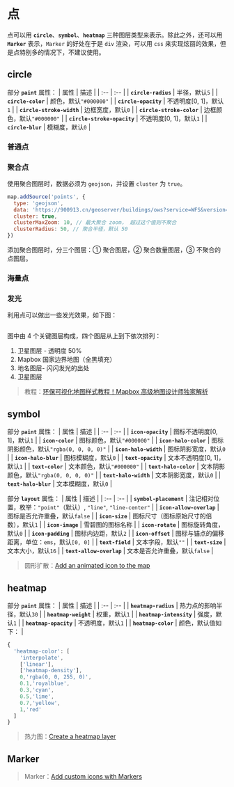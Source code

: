 # 点

点可以用 **`circle`**、**`symbol`**、**`heatmap`** 三种图层类型来表示。除此之外，还可以用 **`Marker`** 表示，`Marker` 的好处在于是 `div` 渲染，可以用 `css` 来实现炫丽的效果，但是点特别多的情况下，不建议使用。

## circle

部分 **`paint`** 属性：
| 属性 | 描述 |
| :-- | :-- |
| **`circle-radius`** | 半径，默认`5` |
| **`circle-color`** | 颜色，默认`"#000000"` |
| **`circle-opacity`** | 不透明度[0, 1]，默认`1` |
| **`circle-stroke-width`** | 边框宽度，默认`0` |
| **`circle-stroke-color`** | 边框颜色，默认`"#000000"` |
| **`circle-stroke-opacity`** | 不透明度[0, 1]，默认`1` |
| **`circle-blur`** | 模糊度，默认`0` |

### 普通点

<ClientOnly>
  <common-code-view name="data-circle"/>
</ClientOnly>

### 聚合点

使用聚合图层时，数据必须为 `geojson`，并设置 `cluster` 为 `true`。

```js
map.addSource('points', {
  type: 'geojson',
  data: 'https://900913.cn/geoserver/buildings/ows?service=WFS&version=2.0.0&request=GetFeature&typeName=buildings:cq_point&outputFormat=application/json',
  cluster: true,
  clusterMaxZoom: 10, // 最大聚合 zoom， 超过这个值则不聚合
  clusterRadius: 50, // 聚合半径，默认 50
})
```

添加聚合图层时，分三个图层：① 聚合图层，② 聚合数量图层，③ 不聚合的点图层。

<ClientOnly>
  <common-code-view name="data-circle-cluster"/>
</ClientOnly>

### 海量点

<ClientOnly>
  <common-code-view name="data-circle-scatter"/>
</ClientOnly>

### 发光

利用点可以做出一些发光效果，如下图：

<div align="center">
  <img :src="$withBase('/assets/images/coastal.webp')" />
</div>

图中由 4 个关键图层构成，四个图层从上到下依次排列：

1. 卫星图层 - 透明度 50%
2. Mapbox 国家边界地图（全黑填充）
3. 地名图层- 闪闪发光的出处
4. 卫星图层

> 教程：[环保可视化地图样式教程！Mapbox 高级地图设计师独家解析](https://mp.weixin.qq.com/s/YSYOFE4EhGzTSf8vt9mpnA)

<ClientOnly>
  <common-code-view name="data-fill-point" :is-code-view="false"/>
</ClientOnly>

## symbol

部分 **`paint`** 属性：
| 属性 | 描述 |
| :-- | :-- |
| **`icon-opacity`** | 图标不透明度[0, 1]，默认`1` |
| **`icon-color`** | 图标颜色，默认`"#000000"` |
| **`icon-halo-color`** | 图标阴影颜色，默认`"rgba(0, 0, 0, 0)"` |
| **`icon-halo-width`** | 图标阴影宽度，默认`0` |
| **`icon-halo-blur`** | 图标模糊度，默认`0` |
| **`text-opacity`** | 文本不透明度[0, 1]，默认`1` |
| **`text-color`** | 文本颜色，默认`"#000000"` |
| **`text-halo-color`** | 文本阴影颜色，默认`"rgba(0, 0, 0, 0)"` |
| **`text-halo-width`** | 文本阴影宽度，默认`0` |
| **`text-halo-blur`** | 文本模糊度，默认`0` |

部分 **`layout`** 属性：
| 属性 | 描述 |
| :-- | :-- |
| **`symbol-placement`** | 注记相对位置，枚举：`"point"`（默认）, `"line"`, `"line-center"` |
| **`icon-allow-overlap`** | 图标是否允许重叠，默认`false` |
| **`icon-size`** | 图标尺寸（图标原始尺寸的倍数），默认`1` |
| **`icon-image`** | 雪碧图的图标名称 |
| **`icon-rotate`** | 图标旋转角度，默认`0` |
| **`icon-padding`** | 图标内边距，默认`2` |
| **`icon-offset`** | 图标与锚点的偏移距离，单位：`ems`，默认`[0, 0]` |
| **`text-field`** | 文本字段，默认`""` |
| **`text-size`** | 文本大小，默认`16` |
| **`text-allow-overlap`** | 文本是否允许重叠，默认`false` |

<ClientOnly>
  <common-code-view name="data-symbol"/>
</ClientOnly>

> 圆形扩散：[Add an animated icon to the map](https://docs.mapbox.com/mapbox-gl-js/example/add-image-animated/)

## heatmap

部分 **`paint`** 属性：
| 属性 | 描述 |
| :-- | :-- |
| **`heatmap-radius`** | 热力点的影响半径，默认`30` |
| **`heatmap-weight`** | 权重，默认`1` |
| **`heatmap-intensity`** | 强度，默认`1` |
| **`heatmap-opacity`** | 不透明度，默认`1` |
| **`heatmap-color`** | 颜色，默认值如下： |

```js
{
  'heatmap-color': [
    'interpolate',
    ['linear'],
    ['heatmap-density'],
    0,'rgba(0, 0, 255, 0)',
    0.1,'royalblue',
    0.3,'cyan',
    0.5,'lime',
    0.7,'yellow',
    1,'red'
  ]
}
```

<ClientOnly>
  <common-code-view name="data-heatmap"/>
</ClientOnly>

> 热力图：[Create a heatmap layer](https://docs.mapbox.com/mapbox-gl-js/example/heatmap-layer/)

## Marker

<ClientOnly>
  <common-code-view name="data-marker"/>
</ClientOnly>

> Marker：[Add custom icons with Markers](https://docs.mapbox.com/mapbox-gl-js/example/custom-marker-icons/)
